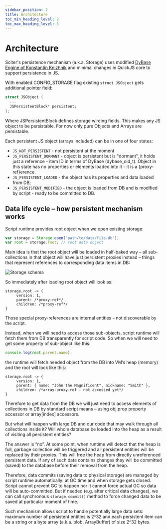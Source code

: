 ```yaml
---
sidebar_position: 2
title: Architecture
toc_min_heading_level: 2
toc_max_heading_level: 5
---
```


# Architecture

Sciter's persistence mechanism (a.k.a. Storage) uses modified [DyBase Engine of Konstantin Knizhnik](http://www.garret.ru/dybase.html) and
minimal changes in QuickJS core to support persistence in JS.

With enabled CONFIG_STORAGE flag existing `struct JSObject` gets additional pointer field:

```C
struct JSObject {
  ...
  JSPersistentBlock* persistent; 
}; 
```

Where JSPersistentBlock defines storage wireing fields. This makes any JS object to be persistable. For now only pure Objects and Arrays are persistable.


Each persistent JS object (arrays included) can be in one of four states:

* `JS_NOT_PERSISTENT` - not persistent at the moment
* `JS_PERSISTENT_DORMANT` - object is persistent but is "dormant", it holds just a reference - item ID in terms of DyBase (dybase_oid_t). Object in this state has no properties or elements loaded into it - it is a {proxy-ref}erence. 
* `JS_PERSISTENT_LOADED` - the object has its properties and data loaded from DB;  
* `JS_PERSISTENT_MODIFIED` - the object is loaded from DB and is modified by script - ready to be committed to DB.

## Data life cycle – how persistent mechanism works

Script runtime provides root object when we open existing storage:

```js
var storage = Storage.open("path/to/data/file.db"); 
var root = storage.root; // root data object
```

Main idea is that the root object will be loaded in half-baked way – all sub-collections in that object will have just persistent proxies instead – things that represent references to corresponding data items in DB:

![Storage schema](images/storage-schema.png)

So immediately after loading root object will look as:

```
storage.root -> { 
     version: 1, 
     parent: /*proxy-ref*/
     children: /*proxy-ref*/
}
```

Those special proxy-references are internal entities – not discoverable by the script.

Instead, when we will need to access those sub-objects, script runtime will fetch them from DB transparently for script code. So when we will need to get some property of sub-object like this:

```js
console.log(root.parent.name);
```

the runtime will fetch needed object from the DB into VM’s heap (memory) and the root will look like this:

```
storage.root -> {
     version: 1, 
     parent: { name: "John the Magnificent", nickname: "Smith" },
     children: /*array-proxy-ref - not accessed yet*/
}
```

Therefore to get data from the DB we will just need to access elements of collections in DB by standard script means – using obj.prop property accessor or array[index] accessors.

But what will happen with large DB and our code that may walk through all collections inside it? Will whole database be loaded into the heap as a result of visiting all persistent entities?

The answer is “no”. At some point, when runtime will detect that the heap is full, garbage collection will be triggered and all persistent entities will be replaced by their proxies. This will free the heap from directly unreferenced persistent data. If any of such data contains changes they will be committed (saved) to the database before their removal from the heap.

Therefore, data commits (saving data to physical storage) are managed by script runtime automatically: at GC time and when storage gets closed. Script cannot prevent GC to happen nor it cannot force actual GC so data will be auto-committed. But if needed (e.g. after critical data changes), we can call synchronous ```storage.commit()``` method to force changed data to be saved at particular moment of time.

Such mechanism allows script to handle potentially large data sets: maximum number of persistent entities is 2^32 and each persistent item can be a string or a byte array (a.k.a. blob, ArrayBuffer) of size 2^32 bytes.

